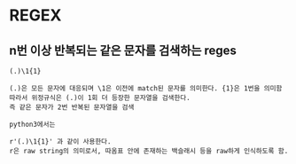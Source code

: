 # REGEX
  
## n번 이상 반복되는 같은 문자를 검색하는 reges
```
(.)\1{1}

(.)은 모든 문자에 대응되며 \1은 이전에 match된 문자를 의미한다. {1}은 1번을 의미함
따라서 위정규식은 (.)이 1회 더 등장한 문자열을 검색한다.
즉 같은 문자가 2번 반복된 문자열을 검색

python3에서는

r'(.)\1{1}' 과 같이 사용한다.
r은 raw string의 의미로서, 따옴표 안에 존재하는 백슬래시 등을 raw하게 인식하도록 함.

```
